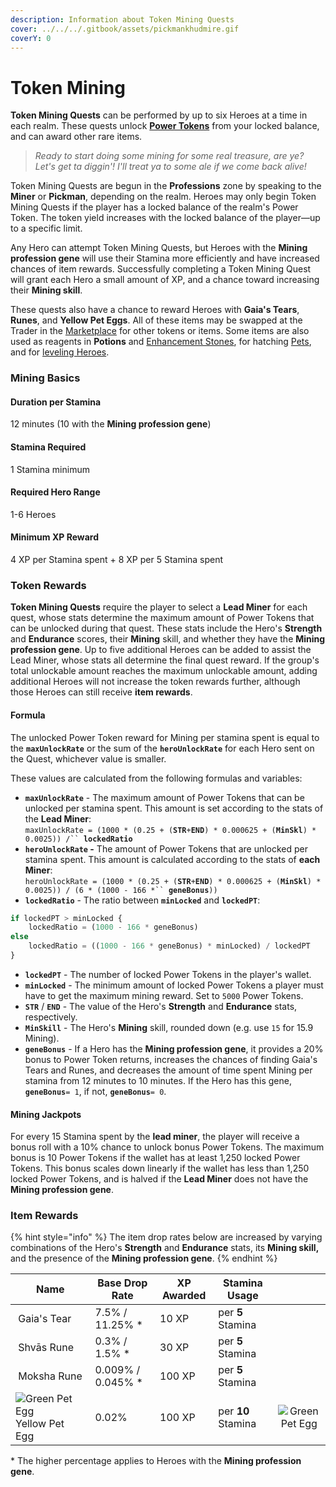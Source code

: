 ```yaml
---
description: Information about Token Mining Quests
cover: ../../../.gitbook/assets/pickmankhudmire.gif
coverY: 0
---
```


# Token Mining

**Token Mining Quests** can be performed by up to six Heroes at a time in each realm. These quests unlock [**Power Tokens**](../../../how-defi-kingdoms-works/power-tokens/) from your locked balance, and can award other rare items.

> _Ready to start doing some mining for some real treasure, are ye? Let's get ta diggin'! I'll treat ya to some ale if we come back alive!_

Token Mining Quests are begun in the **Professions** zone by speaking to the **Miner** or **Pickman**, depending on the realm. Heroes may only begin Token Mining Quests if the player has a locked balance of the realm's Power Token. The token yield increases with the locked balance of the player—up to a specific limit.

Any Hero can attempt Token Mining Quests, but Heroes with the **Mining profession gene** will use their Stamina more efficiently and have increased chances of item rewards. Successfully completing a Token Mining Quest will grant each Hero a small amount of XP, and a chance toward increasing their **Mining skill**.

These quests also have a chance to reward Heroes with **Gaia's Tears**, **Runes**, and **Yellow Pet Eggs**. All of these items may be swapped at the Trader in the [Marketplace](../../../learn/gameplay/marketplace.md) for other tokens or items. Some items are also used as reagents in **Potions** and [Enhancement Stones](../../../learn/gameplay/heroes/enhancement-stones.md), for hatching [Pets](../../../learn/gameplay/heroes/pets.md), and for [leveling Heroes](../../../learn/gameplay/heroes/leveling.md).

### **Mining Basics**

#### Duration per Stamina

12 minutes (10 with the **Mining profession gene**)

#### Stamina Required

1 Stamina minimum

#### Required Hero Range

1-6 Heroes

#### Minimum XP Reward

4 XP per Stamina spent + 8 XP per 5 Stamina spent

### **Token Rewards**

**Token Mining Quests** require the player to select a **Lead Miner** for each quest, whose stats determine the maximum amount of Power Tokens that can be unlocked during that quest. These stats include the Hero's **Strength** and **Endurance** scores, their **Mining** skill, and whether they have the **Mining profession gene**. Up to five additional Heroes can be added to assist the Lead Miner, whose stats all determine the final quest reward. If the group's total unlockable amount reaches the maximum unlockable amount, adding additional Heroes will not increase the token rewards further, although those Heroes can still receive **item rewards**.

#### Formula

The unlocked Power Token reward for Mining per stamina spent is equal to the **`maxUnlockRate`** or the sum of the **`heroUnlockRate`** for each Hero sent on the Quest, whichever value is smaller.&#x20;

These values are calculated from the following formulas and variables:

* **`maxUnlockRate`** - The maximum amount of Power Tokens that can be unlocked per stamina spent. This amount is set according to the stats of the **Lead Miner**:\
  `maxUnlockRate = (1000 * (0.25 + (`**`STR`**`+`**`END`**`) * 0.000625 + (`**`MinSkl`**`) * 0.0025)) /`` `**`lockedRatio`**
* **`heroUnlockRate` -** The amount of Power Tokens that are unlocked per stamina spent. This amount is calculated according to the stats of **each Miner**:\
  `heroUnlockRate = (1000 * (0.25 + (`**`STR`**`+`**`END`**`) * 0.000625 + (`**`MinSkl`**`) * 0.0025)) / (6 * (1000 - 166 *`` `**`geneBonus`**`))`
* **`lockedRatio`** - The ratio between **`minLocked`** and **`lockedPT`**:

```javascript
if lockedPT > minLocked {
    lockedRatio = (1000 - 166 * geneBonus)
else
    lockedRatio = ((1000 - 166 * geneBonus) * minLocked) / lockedPT
}
```

* **`lockedPT`** - The number of locked Power Tokens in the player's wallet.
* **`minLocked`** - The minimum amount of locked Power Tokens a player must have to get the maximum mining reward. Set to `5000` Power Tokens.
* **`STR`** / **`END`** - The value of the Hero's **Strength** and **Endurance** stats, respectively.
* **`MinSkill`** - The Hero's **Mining** skill, rounded down (e.g. use `15` for 15.9 Mining).&#x20;
* **`geneBonus`** - If a Hero has the **Mining profession gene**, it provides a 20% bonus to Power Token returns, increases the chances of finding Gaia's Tears and Runes, and decreases the amount of time spent Mining per stamina from 12 minutes to 10 minutes. If the Hero has this gene, **`geneBonus`**`= 1`, if not, **`geneBonus`**`= 0`.

#### Mining Jackpots

For every 15 Stamina spent by the **lead miner**, the player will receive a bonus roll with a 10% chance to unlock bonus Power Tokens. The maximum bonus is 10 Power Tokens if the wallet has at least 1,250 locked Power Tokens. This bonus scales down linearly if the wallet has less than 1,250 locked Power Tokens, and is halved if the **Lead Miner** does not have the **Mining profession gene**.

### **Item Rewards**

{% hint style="info" %}
The item drop rates below are increased by varying combinations of the Hero's **Strength** and **Endurance** stats, its **Mining skill,** and the presence of the **Mining profession gene**.
{% endhint %}

<table><thead><tr><th>Name</th><th>Base Drop Rate</th><th>XP Awarded</th><th>Stamina Usage</th><th data-hidden align="center"> </th></tr></thead><tbody><tr><td><img src="https://defi-kingdoms.b-cdn.net/art-assets/items/gaias-tear.png" alt="" data-size="original"> Gaia's Tear</td><td>7.5% / 11.25% *</td><td>10 XP</td><td>per <strong>5</strong> Stamina</td><td align="center"></td></tr><tr><td><img src="https://defi-kingdoms.b-cdn.net/art-assets/items/shvas-rune.gif" alt=""> Shvās Rune</td><td>0.3% / 1.5% *</td><td>30 XP</td><td>per <strong>5</strong> Stamina</td><td align="center"></td></tr><tr><td><img src="https://defi-kingdoms.b-cdn.net/art-assets/items/moksha-rune.gif" alt=""> Moksha Rune</td><td>0.009% / 0.045% *</td><td>100 XP</td><td>per <strong>5</strong> Stamina</td><td align="center"></td></tr><tr><td><img src="https://defi-kingdoms.b-cdn.net/art-assets/items/pet-egg-yellow.png" alt="Green Pet Egg"> Yellow Pet Egg</td><td>0.02%</td><td>100 XP</td><td>per <strong>10</strong> Stamina</td><td align="center"><img src="https://defi-kingdoms.b-cdn.net/art-assets/items/pet-egg-green.png" alt="Green Pet Egg"></td></tr></tbody></table>

\* The higher percentage applies to Heroes with the **Mining profession gene**.
